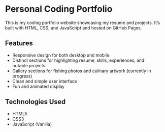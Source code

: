 # Personal Coding Portfolio

This is my coding portfolio website showcasing my resume and projects. It’s built with HTML, CSS, and JavaScript and hosted on GitHub Pages.

## Features

- Responsive design for both desktop and mobile
- Distinct sections for highlighting resume, skills, experiences, and notable projects
- Gallery sections for fishing photos and culinary artwork (currently in progress)
- Clean and simple user interface
- Fun and animated display

## Technologies Used

- HTML5
- CSS3
- JavaScript (Vanilla)
